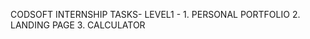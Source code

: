 ﻿CODSOFT INTERNSHIP TASKS-
 LEVEL1 - 1. PERSONAL PORTFOLIO
          2. LANDING PAGE
          3. CALCULATOR
